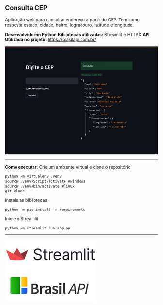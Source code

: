 ## Consulta CEP

Aplicação web para consultar endereço a partir do CEP. Tem como resposta estado, cidade, bairro, logradouro, latitude e longitude.

**Desenvolvido em Python**
**Bibliotecas utilizadas:** Streamlit e HTTPX
**API Utilizada no projeto:** https://brasilapi.com.br/

![Screenshot](img/screenshot.JPG?raw=true)
<HR>

**Como executar:**
Crie um ambiente virtual e clone o repositório

    python -m virtualenv .venv
    source .venv/Script/activate #windows
    source .venv/bin/activate #linux
    git clone 

Instale as bibliotecas

    python -m pip install -r requirements

Inicie o Streamlit

    python -m streamlit run app.py

<HR>

![Streamlit](img/streamlit.JPG?raw=true)
![BrasilAPI](img/brasilapi.JPG?raw=true)
